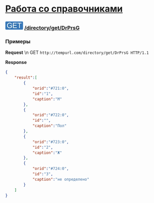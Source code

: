 [Работа со справочниками](../../../index.md)
===========================================

### ![GET](../../../../../img/get.png) [/directory/get/DrPrsG](../index.md)

### Примеры

**Request** \n GET `http://tempurl.com/directory/get/DrPrsG HTTP/1.1`

**Response**

```json
{
    "result":[
        {
            "orid":"#721:0",
            "id":"1",
            "caption":"М"
        },
        {
            "orid":"#722:0",
            "id":"",
            "caption":"Пол"
        },
        {
            "orid":"#723:0",
            "id":"2",
            "caption":"Ж"
        },
        {
            "orid":"#724:0",
            "id":"3",
            "caption":"не определено"
        }
    ]
}
```


